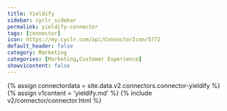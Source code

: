 ```yaml
---
title: Yieldify
sidebar: cyclr_sidebar
permalink: yieldify-connector
tags: [connector]
icon: https://my.cyclr.com/api/ConnectorIcon/5772
default_header: false
category: Marketing
categories: [Marketing,Customer Experience]
showv1content: false
---
```

{% assign connectordata = site.data.v2.connectors.connector-yieldify %}
{% assign v1content = 'yieldify.md' %}
{% include v2/connector/connector.html %}	